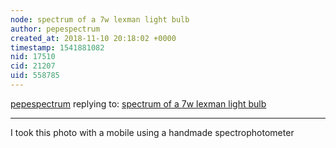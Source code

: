 ```yaml
---
node: spectrum of a 7w lexman light bulb
author: pepespectrum
created_at: 2018-11-10 20:18:02 +0000
timestamp: 1541881082
nid: 17510
cid: 21207
uid: 558785
---
```




[pepespectrum](../profile/pepespectrum) replying to: [spectrum of a 7w lexman light bulb](../notes/pepespectrum/11-10-2018/spectrum-of-a-7w-lexman-light-bulb)

----
I took this photo with a mobile using a handmade spectrophotometer